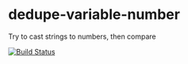 # dedupe-variable-number
Try to cast strings to numbers, then compare

[![Build Status](https://travis-ci.org/dedupeio/dedupe-variable-number.svg?branch=master)](https://travis-ci.org/dedupeio/dedupe-variable-number)
